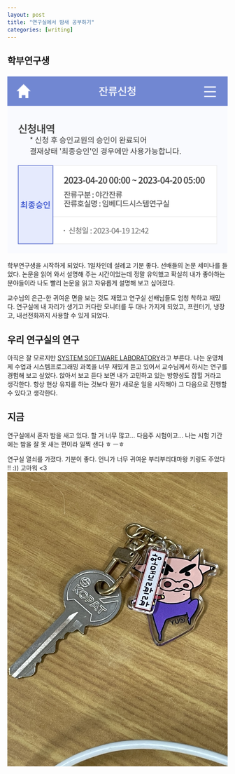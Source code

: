 ```yaml
---
layout: post
title: "연구실에서 밤새 공부하기"
categories: [writing]
---
```


## 학부연구생

<img src="../attachment/230420/IMG_1357.jpeg">

학부연구생을 시작하게 되었다.
1일차인데 설레고 기분 좋다.
선배들의 논문 세미나를 들었다. 논문을 읽어 와서 설명해 주는 시간이었는데 정말 유익했고 확실히 내가 좋아하는 분야들이라 나도 빨리 논문을 읽고 자유롭게 설명해 보고 싶어졌다.

교수님의 은근-한 귀여운 면을 보는 것도 재밌고 연구실 선배님들도 엄청 착하고 재밌다.
연구실에 내 자리가 생기고 커다란 모니터를 두 대나 가지게 되었고, 프린터기, 냉장고, 내선전화까지 사용할 수 있게 되었다.

## 우리 연구실의 연구

아직은 잘 모르지만 [SYSTEM SOFTWARE LABORATORY](https://sites.google.com/sungshin.ac.kr/ssl/home)라고 부른다.
나는 운영체제 수업과 시스템프로그래밍 과목을 너무 재밌게 듣고 있어서 교수님께서 하시는 연구를 경험해 보고 싶었다.
앉아서 보고 듣다 보면 내가 고민하고 있는 방향성도 잡힐 거라고 생각한다.
항상 현상 유지를 하는 것보다 뭔가 새로운 일을 시작해야 그 다음으로 진행할 수 있다고 생각한다.

## 지금

연구실에서 혼자 밤을 새고 있다.
할 거 너무 많고...
다음주 시험이고...
나는 시험 기간에는 밤을 잘 못 새는 편이라
일찍 샌다 ㅎ ㅡㅎ

연구실 열쇠를 가졌다. 기분이 좋다.
언니가 너무 귀여운 부리부리대마왕 키링도 주었다 !! :)) 고마워 <3
<img src="../attachment/230420/IMG_1356.jpeg">